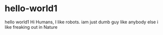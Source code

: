 # hello-world1
hello world1
Hi Humans, I like robots. iam just dumb guy like anybody else
i like freaking out in Nature 
